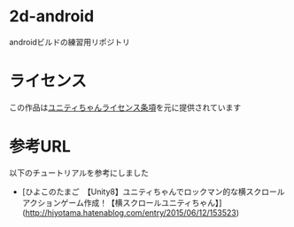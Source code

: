 # 2d-android
androidビルドの練習用リポジトリ

# ライセンス
この作品は[ユニティちゃんライセンス条項](http://unity-chan.com/contents/license_jp/)を元に提供されています

# 参考URL
以下のチュートリアルを参考にしました
- [ひよこのたまご　【Unity8】ユニティちゃんでロックマン的な横スクロールアクションゲーム作成！【横スクロールユニティちゃん】]
(http://hiyotama.hatenablog.com/entry/2015/06/12/153523)

